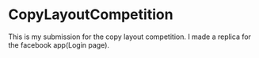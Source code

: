 # CopyLayoutCompetition
This is my submission for the copy layout competition.
I made a replica for the facebook app(Login page).
